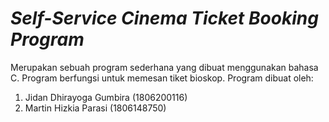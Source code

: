 # _Self-Service Cinema Ticket Booking Program_
Merupakan sebuah program sederhana yang dibuat menggunakan bahasa C. Program berfungsi untuk memesan tiket bioskop. Program dibuat oleh:
1. Jidan Dhirayoga Gumbira (1806200116)
2. Martin Hizkia Parasi (1806148750)
